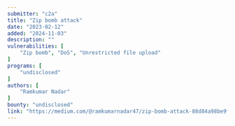 ```yaml
---
submitter: "c2a"
title: "Zip bomb attack"
date: "2023-02-12"
added: "2024-11-03"
description: ""
vulnerabilities: [
    "Zip bomb", "DoS", "Unrestricted file upload"
]
programs: [
    "undisclosed"
]
authors: [
    "Ramkumar Nadar"
]
bounty: "undisclosed"
link: "https://medium.com/@ramkumarnadar47/zip-bomb-attack-88d84a98be9f"
---
```




